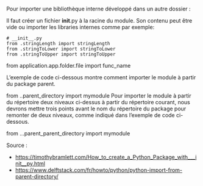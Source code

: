 Pour importer une bibliothèque interne développé dans un autre dossier :

Il faut créer un fichier __init__.py à la racine du module.
Son contenu peut être vide ou importer les libraries internes comme par exemple:

```
# __init__.py
from .stringLength import stringLength
from .stringToLower import stringToLower
from .stringToUpper import stringToUpper
```

from application.app.folder.file import func_name

L’exemple de code ci-dessous montre comment importer le module à partir du package parent.

from ..parent_directory import mymodule
Pour importer le module à partir du répertoire deux niveaux ci-dessus à partir du répertoire courant, nous devrons mettre trois points avant le nom du répertoire du package pour remonter de deux niveaux, comme indiqué dans l’exemple de code ci-dessous.

from ...parent_parent_directory import mymodule

Source : 
* https://timothybramlett.com/How_to_create_a_Python_Package_with___init__py.html
* https://www.delftstack.com/fr/howto/python/python-import-from-parent-directory/